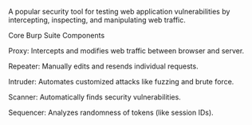 A popular security tool for testing web application vulnerabilities by intercepting, inspecting, and manipulating web traffic.

Core Burp Suite Components

Proxy: Intercepts and modifies web traffic between browser and server.

Repeater: Manually edits and resends individual requests.

Intruder: Automates customized attacks like fuzzing and brute force.

Scanner: Automatically finds security vulnerabilities.

Sequencer: Analyzes randomness of tokens (like session IDs).
